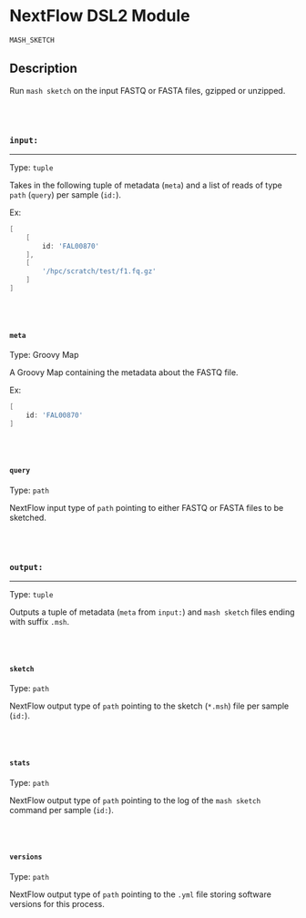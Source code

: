 # NextFlow DSL2 Module

```bash
MASH_SKETCH
```

## Description

Run `mash sketch` on the input FASTQ or FASTA files, gzipped or unzipped.

\
&nbsp;

### `input:`

___

Type: `tuple`

Takes in the following tuple of metadata (`meta`) and a list of reads of type `path` (`query`) per sample (`id:`).

Ex:

```groovy
[ 
    [ 
        id: 'FAL00870'
    ],
    [
        '/hpc/scratch/test/f1.fq.gz'
    ]
]
```

\
&nbsp;

#### `meta`

Type: Groovy Map

A Groovy Map containing the metadata about the FASTQ file.

Ex:

```groovy
[ 
    id: 'FAL00870'
]
```

\
&nbsp;

#### `query`

Type: `path`

NextFlow input type of `path` pointing to either FASTQ or FASTA files to be sketched.

\
&nbsp;

### `output:`

___

Type: `tuple`

Outputs a tuple of metadata (`meta` from `input:`) and `mash sketch` files ending with suffix `.msh`.

\
&nbsp;

#### `sketch`

Type: `path`

NextFlow output type of `path` pointing to the sketch (`*.msh`) file per sample (`id:`).

\
&nbsp;

#### `stats`

Type: `path`

NextFlow output type of `path` pointing to the log of the `mash sketch` command per sample (`id:`).

\
&nbsp;

#### `versions`

Type: `path`

NextFlow output type of `path` pointing to the `.yml` file storing software versions for this process.
